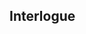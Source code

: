 <!--

- Jathi arrives to support the journey
- Fajro gives commands, shows he's in control now
- Jathi expresses that he's excited for the task, that Melna had appointed him herself
- They see the space rail and the accompanying clay buildings where their homes will be for the near future
- "Why did you lie to me?"
- "Did you really meet Kipnu yesterday?"
- "Some fabrications are for the greater good"
- "That's not for you to decide"
- "Isn't it?"
-->

## Interlogue
